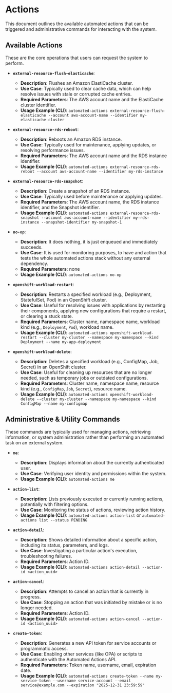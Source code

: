 # Actions

This document outlines the available automated actions that can be triggered and administrative commands for interacting with the system.

## Available Actions

These are the core operations that users can request the system to perform.

* **`external-resource-flush-elasticache`**:
  * **Description**: Flushes an Amazon ElastiCache cluster.
  * **Use Case**: Typically used to clear cache data, which can help resolve issues with stale or corrupted cache entries.
  * **Required Parameters**: The AWS account name and the ElastiCache cluster identifier.
  * **Usage Example (CLI)**: `automated-actions external-resource-flush-elasticache --account aws-account-name --identifier my-elasticache-cluster`

* **`external-resource-rds-reboot`**:
  * **Description**: Reboots an Amazon RDS instance.
  * **Use Case**: Typically used for maintenance, applying updates, or resolving performance issues.
  * **Required Parameters**: The AWS account name and the RDS instance identifier.
  * **Usage Example (CLI)**: `automated-actions external-resource-rds-reboot --account aws-account-name --identifier my-rds-instance`

* **`external-resource-rds-snapshot`**:
  * **Description**: Create a snapshot of an RDS instance.
  * **Use Case**: Typically used before maintenance or applying updates.
  * **Required Parameters**: The AWS account name, the RDS instance identifier, and the Snapshot identifier.
  * **Usage Example (CLI)**: `automated-actions external-resource-rds-snapshot --account aws-account-name --identifier my-rds-instance --snapshot-identifier my-snapshot-1`

* **`no-op`**:
  * **Description**: It does nothing, it is just enqueued and immediately succeeds.
  * **Use Case**: It is used for monitoring purposes, to have and action that tests the whole automated actions stack without any external dependency.
  * **Required Parameters**: none
  * **Usage Example (CLI)**: `automated-actions no-op`

* **`openshift-workload-restart`**:
  * **Description**: Restarts a specified workload (e.g., Deployment, StatefulSet, Pod) in an OpenShift cluster.
  * **Use Case**: Useful for resolving issues with applications by restarting their components, applying new configurations that require a restart, or clearing a stuck state.
  * **Required Parameters**: Cluster name, namespace name, workload kind (e.g., `Deployment`, `Pod`), workload name.
  * **Usage Example (CLI)**: `automated-actions openshift-workload-restart --cluster my-cluster --namespace my-namespace --kind Deployment --name my-app-deployment`

* **`openshift-workload-delete`**:
  * **Description**: Deletes a specified workload (e.g., ConfigMap, Job, Secret) in an OpenShift cluster.
  * **Use Case**: Useful for cleaning up resources that are no longer needed, such as temporary jobs or outdated configurations.
  * **Required Parameters**: Cluster name, namespace name, resource kind (e.g., `ConfigMap`, `Job`, `Secret`), resource name.
  * **Usage Example (CLI)**: `automated-actions openshift-workload-delete --cluster my-cluster --namespace my-namespace --kind ConfigMap --name my-configmap`

## Administrative & Utility Commands

These commands are typically used for managing actions, retrieving information, or system administration rather than performing an automated task on an external system.

* **`me`**:
  * **Description**: Displays information about the currently authenticated user.
  * **Use Case**: Verifying user identity and permissions within the system.
  * **Usage Example (CLI)**: `automated-actions me`

* **`action-list`**:
  * **Description**: Lists previously executed or currently running actions, potentially with filtering options.
  * **Use Case**: Monitoring the status of actions, reviewing action history.
  * **Usage Example (CLI)**: `automated-actions action-list` or `automated-actions list --status PENDING`

* **`action-detail`**:
  * **Description**: Shows detailed information about a specific action, including its status, parameters, and logs.
  * **Use Case**: Investigating a particular action's execution, troubleshooting failures.
  * **Required Parameters**: Action ID.
  * **Usage Example (CLI)**: `automated-actions action-detail --action-id <action_uuid>`

* **`action-cancel`**:
  * **Description**: Attempts to cancel an action that is currently in progress.
  * **Use Case**: Stopping an action that was initiated by mistake or is no longer needed.
  * **Required Parameters**: Action ID.
  * **Usage Example (CLI)**: `automated-actions action-cancel --action-id <action_uuid>`

* **`create-token`**:
  * **Description**: Generates a new API token for service accounts or programmatic access.
  * **Use Case**: Enabling other services (like OPA) or scripts to authenticate with the Automated Actions API.
  * **Required Parameters**: Token name, username, email, expiration date.
  * **Usage Example (CLI)**: `automated-actions create-token --name my-service-token --username service-account --email service@example.com --expiration "2025-12-31 23:59:59"`
